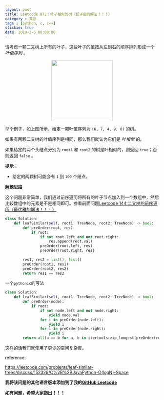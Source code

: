 ```yaml
---
layout: post
title: Leetcode 872：叶子相似的树（超详细的解法！！！）
category : 算法
tags : [python, c, c++]
stickie: true
date: 2019-3-6 00:00:00
---
```


请考虑一颗二叉树上所有的叶子，这些叶子的值按从左到右的顺序排列形成一个 *叶值序列* 。

<center class="half">
    <img src="https://s3-lc-upload.s3.amazonaws.com/uploads/2018/07/16/tree.png" width="200">
</center>

举个例子，如上图所示，给定一颗叶值序列为 `(6, 7, 4, 9, 8)` 的树。

如果有两颗二叉树的叶值序列是相同，那么我们就认为它们是 *叶相似* 的。

如果给定的两个头结点分别为 `root1` 和 `root2` 的树是叶相似的，则返回 `true`；否则返回 `false` 。

**提示：**

- 给定的两颗树可能会有 `1` 到 `100` 个结点。

**解题思路**

这个问题非常简单，我们通过前序遍历将所有的叶子节点加入到一个数组中，然后比较数组中的元素是不是相同即可。参看前面问题[Leetcode 144:二叉树的前序遍历（最优雅的解法！！！）](https://mp.csdn.net/postedit/80731041)

```python
class Solution:
    def leafSimilar(self, root1: TreeNode, root2: TreeNode) -> bool:
        def preOrder(root, res):
            if root:
                if not root.left and not root.right:
                    res.append(root.val)
                preOrder(root.left, res)
                preOrder(root.right, res)
        
        res1, res2 = list(), list()
        preOrder(root1, res1)
        preOrder(root2, res2)
        return res1 == res2
```

一个`pythonic`的写法

```python
class Solution:
    def leafSimilar(self, root1: TreeNode, root2: TreeNode) -> bool:
        def preOrder(node):
            if root:
                if not node.left and not node.right: 
                    yield node.val
                for i in preOrder(node.left): 
                    yield i
                for i in preOrder(node.right): 
                    yield i
        return all(a == b for a, b in itertools.zip_longest(preOrder(root1), preOrder(root2)))
```

这样的话我们就使用了更少的空间复杂度。

reference:

https://leetcode.com/problems/leaf-similar-trees/discuss/152329/C%2B%2BJavaPython-O(logN)-Space

**我将该问题的其他语言版本添加到了我的[GitHub Leetcode](https://github.com/luliyucoordinate/Leetcode)**

**如有问题，希望大家指出！！！**